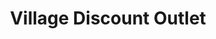 ---
title: "Village Discount Outlet"
url: /chicago/village-discount-outlet/
shop: Gebrauchtwaren
---